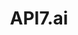 ---
codehost: https://github.com/https://github.com/api7
linkedin: https://linkedin.com/company/api7-ai
logohandle: api7ai
sort: api7
title: API7.ai
twitter: https://x.com/api7_ai
website: https://api7.ai/
---